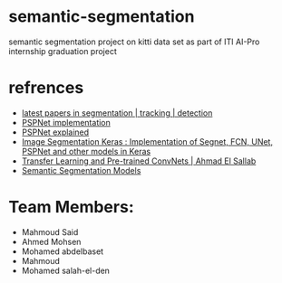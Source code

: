 # semantic-segmentation
semantic segmentation project on kitti data set as part of ITI AI-Pro internship graduation project

# refrences
 - [latest papers in segmentation | tracking | detection](https://www.linkedin.com/company/argo-vision)
 - [PSPNet implementation](https://medium.com/analytics-vidhya/semantic-segmentation-in-pspnet-with-implementation-in-keras-4843d05fc025) 
 - [PSPNet explained](https://developers.arcgis.com/python/guide/how-pspnet-works/) 
 - [Image Segmentation Keras : Implementation of Segnet, FCN, UNet, PSPNet and other models in Keras](https://github.com/divamgupta/image-segmentation-keras) 
 - [Transfer Learning and Pre-trained ConvNets | Ahmad El Sallab](https://www.youtube.com/watch?v=5Wb6C-d1W-s&list=PLX2D7RnWrLv5f13RK5XvjZ_BMDKBqWriD&index=7) 
 - [Semantic Segmentation Models](https://paperswithcode.com/methods/category/segmentation-models) 

# Team Members:
 - Mahmoud Said
 - Ahmed Mohsen
 - Mohamed abdelbaset
 - Mahmoud
 - Mohamed salah-el-den
